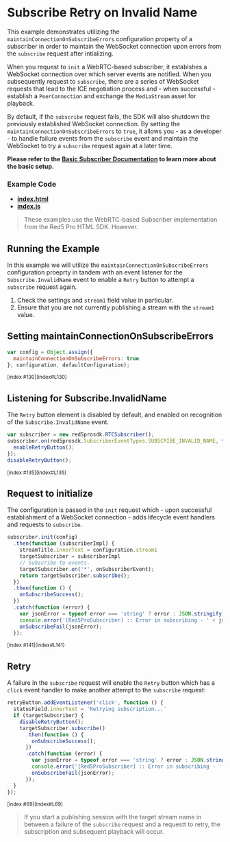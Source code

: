 # Subscribe Retry on Invalid Name
This example demonstrates utilizing the `maintainConnectionOnSubscribeErrors` configuration property of a subscriber in order to maintain the WebSocket connection upon errors from the `subscribe` request after intializing.

When you request to `init` a WebRTC-based subscriber, it establshes a WebSocket connection over which server events are notified. When you subsequently request to `subscribe`, there are a series of WebSocket requests that lead to the ICE negotiation process and - when successful - establish a `PeerConnection` and exchange the `MediaStream` asset for playback.

By default, if the `subscribe` request fails, the SDK will also shutdown the previously established WebSocket connection. By setting the `maintainConnectionOnSubscribeErrors` to `true`, it allows you - as a developer - to handle failure events from the `subscribe` event and maintain the WebSocket to try a `subscribe` request again at a later time.

**Please refer to the [Basic Subscriber Documentation](../subscribe/README.md) to learn more about the basic setup.**

### Example Code
- **[index.html](index.html)**
- **[index.js](index.js)**

> These examples use the WebRTC-based Subscriber implementation from the Red5 Pro HTML SDK. However.

## Running the Example
In this example we will utilize the `maintainConnectionOnSubscribeErrors` configuration proeprty in tandem with an event listener for the `Subscribe.InvalidName` event to enable a `Retry` button to attempt a `subscribe` request again.

1. Check the settings and `stream1` field value in particular.
2. Ensure that you are not currently publishing a stream with the `stream1` value.

## Setting maintainConnectionOnSubscribeErrors

```js
var config = Object.assign({
  maintainConnectionOnSubscribeErrors: true
}, configuration, defaultConfiguration);
```

<sup>
[index #130](index#L130)
</sup>

## Listening for Subscribe.InvalidName
The `Retry` button element is disabled by default, and enabled on recognition of the `Subscribe.InvalidName` event.

```js
var subscriber = new red5prosdk.RTCSubscriber();
subscriber.on(red5prosdk.SubscriberEventTypes.SUBSCRIBE_INVALID_NAME, function () {
  enableRetryButton();
});
disableRetryButton();
```

<sup>
[index #135](index#L135)
</sup>

## Request to initialize
The configuration is passed in the `init` request which - upon successful establishment of a WebSocket connection - adds lifecycle event handlers and requests to `subscribe`.

```js
subscriber.init(config)
  .then(function (subscriberImpl) {
    streamTitle.innerText = configuration.stream1
    targetSubscriber = subscriberImpl
    // Subscribe to events.
    targetSubscriber.on('*', onSubscriberEvent);
    return targetSubscriber.subscribe();
  })
  .then(function () {
    onSubscribeSuccess();
  })
  .catch(function (error) {
    var jsonError = typeof error === 'string' ? error : JSON.stringify(error, null, 2);
    console.error('[Red5ProSubscriber] :: Error in subscribing - ' + jsonError);
    onSubscribeFail(jsonError);
  });
```

<sup>
[index #141](index#L141)
</sup>

## Retry

A failure in the `subscribe` request will enable the `Retry` button which has a `click` event handler to make another attempt to the `subscribe` request:

```js
retryButton.addEventListener('click', function () {
  statusField.innerText = 'Retrying subscription...'
  if (targetSubscriber) {
    disableRetryButton();
    targetSubscriber.subscribe()
      .then(function () {
        onSubscribeSuccess();
      })
      .catch(function (error) {
        var jsonError = typeof error === 'string' ? error : JSON.stringify(error, null, 2);
        console.error('[Red5ProSubscriber] :: Error in subscribing - ' + jsonError);
        onSubscribeFail(jsonError);
      });
  }
});
```

<sup>
[index #69](index#L69)
</sup>

> If you start a publishing session with the target stream name in between a failure of the `subscribe` request and a requestt to retry, the subscription and subsequent playback will occur.
